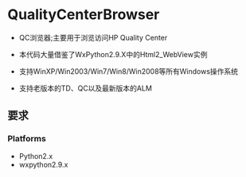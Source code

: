 QualityCenterBrowser
====================

- QC浏览器;主要用于浏览访问HP Quality Center

- 本代码大量借鉴了WxPython2.9.X中的Html2_WebView实例


- 支持WinXP/Win2003/Win7/Win8/Win2008等所有Windows操作系统

- 支持老版本的TD、QC以及最新版本的ALM

要求
-------------------------
### Platforms
- Python2.x
- wxpython2.9.x
